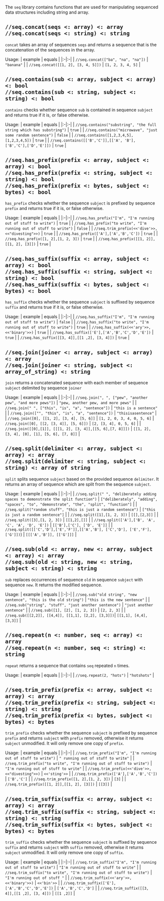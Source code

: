 The `seq` library contains functions that are used for manipulating sequenced data structures including string and array.

## `//seq.concat(seqs <: array) <: array` <br/> `//seq.concat(seqs <: string) <: string`

`concat` takes an array of sequences `seqs` and returns a sequence that is
the concatenation of the sequences in the array.

Usage:
| example | equals |
|:-|:-|
| `//seq.concat(["ba", "na", "na"])` | `"banana"` |
| `//seq.concat([[1, 2], [3, 4, 5]])` | `[1, 2, 3, 4, 5]` |

## `//seq.contains(sub <: array, subject <: array) <: bool` <br/> `//seq.contains(sub <: string, subject <: string) <: bool`

`contains` checks whether sequence `sub` is contained in sequence `subject` and returns true if it is, or false otherwise.

Usage:
| example | equals |
|:-|:-|
| `//seq.contains("substring", "the full string which has substring")` | `true` |
| `//seq.contains("microwave", "just some random sentence")` | `false` |
| `//seq.contains([1,2,3,4,5], [1,2,3,4,5])` | `true` |
| `//seq.contains([['B','C']],[['A', 'B'], ['B','C'],['D','E']])` | `true` |

## `//seq.has_prefix(prefix <: array, subject <: array) <: bool` <br/> `//seq.has_prefix(prefix <: string, subject <: string) <: bool` <br/> `//seq.has_prefix(prefix <: bytes, subject <: bytes) <: bool`

`has_prefix` checks whether the sequence `subject` is prefixed by sequence `prefix` and returns true if it is, or false otherwise.

Usage:
| example | equals |
|:-|:-|
| `//seq.has_prefix("I'm", "I'm running out of stuff to write")` | `true` |
| `//seq.has_prefix("to write", "I'm running out of stuff to write")` | `false` |
| `//seq.trim_prefix(<<'dive'>>, <<"divesting">>)` | `true` |
| `//seq.has_prefix(['A'],['A','B','C'])` | `true` |
| `//seq.has_prefix([1, 2],[1, 2, 3])` | `true` |
| `//seq.has_prefix([[1, 2]],[[1, 2], [3]])` | `true` |


## `//seq.has_suffix(suffix <: array, subject <: array) <: bool` <br/> `//seq.has_suffix(suffix <: string, subject <: string) <: bool` <br/> `//seq.has_suffix(suffix <: bytes, subject <: bytes) <: bool`

`has_suffix` checks whether the sequence `subject` is suffixed by sequence `suffix` and returns true if it is, or false otherwise.

Usage:
| example | equals |
|:-|:-|
| `//seq.has_suffix("I'm", "I'm running out of stuff to write")` | `false` |
| `//seq.has_suffix("to write", "I'm running out of stuff to write")` | `true` |
| `//seq.has_suffix(<<'ary'>>, <<'binary'>>)` | `true` |
| `//seq.has_suffix(['E'],['A','B','C','D','E'])` | `true` |
| `//seq.has_suffix([[3, 4]],[[1 ,2], [3, 4]])` | `true` |

## `//seq.join(joiner <: array, subject <: array) <: array` <br/> `//seq.join(joiner <: string, subject <: array_of_string) <: string`

`join` returns a concatenated sequence with each member of sequence `subject` delimited by sequence `joiner`

Usage:
| example | equals |
|:-|:-|
| `//seq.join(", ", ["pew", "another pew", "and more pews"])` | `"pew, another pew, and more pews"` |
| `//seq.join(" ", ["this", "is", "a", "sentence"])` | `"this is a sentence"` |
| `//seq.join(["", "this", "is", "a", "sentence"])` | `"thisisasentence"` |
| `//seq.join([0], [[1, 2], [3, 4], [5, 6]]` | `[1, 2, 0, 3, 4, 0, 5, 6]` 
| `//seq.join([0], [[2, [3, 4]], [5, 6]])` | `[2, [3, 4], 0, 5, 6]` |
| `//seq.join([[0],[1]], [[[1, 2], [3, 4]],[[5, 6],[7, 8]]])` | `[[1, 2], [3, 4], [0], [1], [5, 6], [7, 8]]` |

## `//seq.split(delimiter <: array, subject <: array) <: array` <br/> `//seq.split(delimiter <: string, subject <: string) <: array of string`

`split` splits sequence `subject` based on the provided sequence `delimiter`. It returns an array of sequence which are split from the sequence `subject`.

Usage:
| example | equals |
|:-|:-|
| `//seq.split(" ", "deliberately adding spaces to demonstrate the split function")` | `["deliberately", "adding", "spaces", "to", "demonstrate", "the", "split", "function"]` |
| `//seq.split("random stuff", "this is just a random sentence")` | `["this is just a random sentence"]` |
| `//seq.split([1],[1, 2, 3])` | `[[],[2,3]]` |
| `//seq.split([3],[1, 2, 3])` | `[[1,2],[]]` |
| `//seq.split(['A'],['B', 'A', 'C', 'A', 'D', 'E'])` | `[['B'],['C'], ['D', 'E']]` |
| `//seq.split([['C','D'],['E','F']],[['A','B'], ['C','D'], ['E','F'], ['G']])`) | `[[['A','B']], [['G']]]` |

## `//seq.sub(old <: array, new <: array, subject <: array) <: array` <br/> `//seq.sub(old <: string, new <: string, subject <: string) <: string`

`sub` replaces occurrences of sequence `old` in sequence `subject` with sequence `new`. It returns the modified sequence.

Usage:
| example | equals |
|:-|:-|
| `//seq.sub("old string", "new sentence", "this is the old string")` | `"this is the new sentence"` |
| `//seq.sub("string", "stuff", "just another sentence")` | `"just another sentence"` |
| `//seq.sub([1], [2], [1, 2, 3])` | `[2, 2, 3]` |
| `//seq.sub([[2,2]], [[4,4]], [[1,1], [2,2], [3,3]])`| `[[1,1], [4,4], [3,3]]` |

## `//seq.repeat(n <: number, seq <: array) <: array` <br/> `//seq.repeat(n <: number, seq <: string) <: string`

`repeat` returns a sequence that contains `seq` repeated `n` times.

Usage:
| example | equals |
|:-|:-|
| `//seq.repeat(2, "hots")` | `"hotshots"` |

## `//seq.trim_prefix(prefix <: array, subject <: array) <: array` <br/> `//seq.trim_prefix(prefix <: string, subject <: string) <: string` <br/> `//seq.trim_prefix(prefix <: bytes, subject <: bytes) <: bytes`

`trim_prefix` checks whether the sequence `subject` is prefixed by sequence `prefix` and returns `subject` with `prefix` removed, otherwise it returns `subject` unmodified. It will only remove one copy of `prefix`.

Usage:
| example | equals |
|:-|:-|
| `//seq.trim_prefix("I'm", "I'm running out of stuff to write")` | `" running out of stuff to write"` |
| `//seq.trim_prefix("to write", "I'm running out of stuff to write")` | `"I'm running out of stuff to write"` |
| `//seq.trim_prefix(<<'dive'>>, <<"divesting">>)` | `<<'sting'>>` |
| `//seq.trim_prefix(['A'],['A','B','C'])` | `['B','C']` |
| `//seq.trim_prefix([1, 2],[1, 2, 3])` | `[3]` |
| `//seq.trim_prefix([[1, 2]],[[1, 2], [3]])` | `[[3]]` |


## `//seq.trim_suffix(suffix <: array, subject <: array) <: array` <br/> `//seq.trim_suffix(suffix <: string, subject <: string) <: string` <br/> `//seq.trim_suffix(suffix <: bytes, subject <: bytes) <: bytes`

`trim_suffix` checks whether the sequence `subject` is suffixed by sequence `suffix` and returns `subject` with `suffix` removed, otherwise it returns `subject` unmodified. It will only remove one copy of `suffix`.

Usage:
| example | equals |
|:-|:-|
| `//seq.trim_suffix("I'm", "I'm running out of stuff to write")` | `"I'm running out of stuff to write"` |
| `//seq.trim_suffix("to write", "I'm running out of stuff to write")` | `"I'm running out of stuff "` |
| `//seq.trim_suffix(<<'ary'>>, <<'binary'>>)` | `<<'bin'>>` |
| `//seq.trim_suffix(['E'],['A','B','C','D','E'])` | `['A','B','C','D']` |
| `//seq.trim_suffix([[3, 4]],[[1 ,2], [3, 4]])` | `[[1 ,2]]` |
